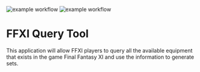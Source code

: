 ![example workflow](https://github.com/Nekonohimitsu/ffxi-query-tool/actions/workflows/codeql.yml/badge.svg)
![example workflow](https://github.com/Nekonohimitsu/ffxi-query-tool/actions/workflows/dependency-review.yml/badge.svg)
# FFXI Query Tool
This application will allow FFXI players to query all the available equipment that exists in the game Final Fantasy XI and use the information to generate sets. 
